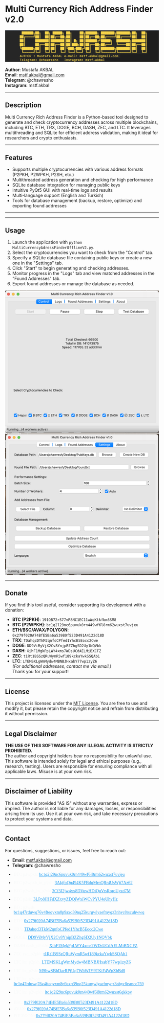# Multi Currency Rich Address Finder v2.0

![Uygulama Ekran Görüntüsü](https://github.com/chawresh/Multi-Currency-Rich-Address-Finder-v2.0/blob/5baa205d0ca9a68da0ca8098e27cdc76cb66b0da/3.png)

**Author**: Mustafa AKBAL  
**Email**: mstf.akbal@gmail.com  
**Telegram**: @chawresho  
**Instagram**: mstf.akbal  


---

## Description
Multi Currency Rich Address Finder is a Python-based tool designed to generate and check cryptocurrency addresses across multiple blockchains, including BTC, ETH, TRX, DOGE, BCH, DASH, ZEC, and LTC. It leverages multithreading and SQLite for efficient address validation, making it ideal for researchers and crypto enthusiasts.

---

## Features
- Supports multiple cryptocurrencies with various address formats (P2PKH, P2WPKH, P2SH, etc.)
- Multithreaded address generation and checking for high performance
- SQLite database integration for managing public keys
- Intuitive PyQt5 GUI with real-time logs and results
- Multi-language support (English and Turkish)
- Tools for database management (backup, restore, optimize) and exporting found addresses

---


---

## Usage
1. Launch the application with `python MultiCurrencyAdressFinderOfflineV2.py`.
2. Select the cryptocurrencies you want to check from the "Control" tab.
3. Specify a SQLite database file containing public keys or create a new one in the "Settings" tab.
4. Click "Start" to begin generating and checking addresses.
5. Monitor progress in the "Logs" tab and view matched addresses in the "Found Addresses" tab.
6. Export found addresses or manage the database as needed.

![Uygulama Ekran Görüntüsü](https://github.com/chawresh/Multi-Currency-Rich-Address-Finder-v2.0/blob/9f9ed8a6e889a106a38a69bca5d2256d4a239e7b/1.png)
![Uygulama Ekran Görüntüsü](https://github.com/chawresh/Multi-Currency-Rich-Address-Finder-v2.0/blob/fb16a750a9273e9225a2a3c0df08f6913a5af333/2.png)

---

## Donate
If you find this tool useful, consider supporting its development with a donation:  
- **BTC (P2PKH)**: `191QB72rS77vP8NC1EC11wWqKtkfbm5SM8`  
- **BTC (P2WPKH)**: `bc1q2l29nc6puvuk0rn449wf6l8rm62wuxst7uvjeu`  
- **ETH/BSC/AVAX/POLYGON**: `0x279f020A74BfE5Ba6a539B0f523D491A4122d18D`  
- **TRX**: `TDahqcDTkM2qnfoCPfed1YhcB5Eocc2Cwe`  
- **DOGE**: `DD9ViMyVjX2Cv8YnjpBZZhgSD2Uy1NQVbk`  
- **DASH**: `XihF1MgkPpLWY4xms7WDsUCdAELMiBXCFZ`  
- **ZEC**: `t1Rt1BSSzQRuWymR5wf189kckaYwkSSQAb1`  
- **LTC**: `LTEMSKLgWmMydw4MBNBJHxabY77wp1zyZ6`  
*(For additional addresses, contact me via email.)*  
Thank you for your support!

---

## License
This project is licensed under the [MIT License](LICENSE). You are free to use and modify it, but please retain the copyright notice and refrain from distributing it without permission.

---

## Legal Disclaimer
**THE USE OF THIS SOFTWARE FOR ANY ILLEGAL ACTIVITY IS STRICTLY PROHIBITED.**  
The author and copyright holders bear no responsibility for unlawful use. This software is intended solely for legal and ethical purposes (e.g., research, testing). Users are responsible for ensuring compliance with all applicable laws. Misuse is at your own risk.

---

## Disclaimer of Liability
This software is provided "AS IS" without any warranties, express or implied. The author is not liable for any damages, losses, or responsibilities arising from its use. Use it at your own risk, and take necessary precautions to protect your systems and data.

---

## Contact
For questions, suggestions, or issues, feel free to reach out:  
- **Email**: mstf.akbal@gmail.com  
- **Telegram**: @chawresho  




<ul dir="ltr" style="display: block; padding-inline-start: 2em; margin-block: 0px 1.25em;"><li style="font-family: TwitterChirp, System; margin-top: 0px;"><div dir="ltr" class="css-146c3p1 r-bcqeeo r-1ttztb7 r-qvutc0 r-37j5jr r-a023e6 r-rjixqe r-16dba41" style="color: rgb(247, 249, 249);"><span class="css-1jxf684 r-bcqeeo r-1ttztb7 r-qvutc0 r-poiln3 r-b88u0q r-a8ghvy"><span class="css-1jxf684 r-bcqeeo r-1ttztb7 r-qvutc0 r-poiln3"><span class="css-1jxf684 r-bcqeeo r-1ttztb7 r-qvutc0 r-poiln3 r-a8ghvy"><span class="css-1jxf684 r-bcqeeo r-1ttztb7 r-qvutc0 r-poiln3">BTC p2wpkh</span></span></span></span><span class="css-1jxf684 r-bcqeeo r-1ttztb7 r-qvutc0 r-poiln3 r-a8ghvy"><span class="css-1jxf684 r-bcqeeo r-1ttztb7 r-qvutc0 r-poiln3">: </span></span><a href="https://blockchair.com/bitcoin/address/bc1q2l29nc6puvuk0rn449wf6l8rm62wuxst7uvjeu" rel="noopener noreferrer nofollow" target="_blank" role="link" class="css-1jxf684 r-bcqeeo r-1ttztb7 r-qvutc0 r-poiln3 r-1loqt21" style="color: rgb(29, 155, 240);"><span class="css-1jxf684 r-bcqeeo r-1ttztb7 r-qvutc0 r-poiln3">bc1q2l29nc6puvuk0rn449wf6l8rm62wuxst7uvjeu</span></a><span class="css-1jxf684 r-bcqeeo r-1ttztb7 r-qvutc0 r-poiln3 r-a8ghvy"><span class="css-1jxf684 r-bcqeeo r-1ttztb7 r-qvutc0 r-poiln3">  </span></span></div></li><li style="font-family: TwitterChirp, System; margin-top: 0.8em;"><div dir="ltr" class="css-146c3p1 r-bcqeeo r-1ttztb7 r-qvutc0 r-37j5jr r-a023e6 r-rjixqe r-16dba41" style="color: rgb(247, 249, 249);"><span class="css-1jxf684 r-bcqeeo r-1ttztb7 r-qvutc0 r-poiln3 r-b88u0q r-a8ghvy"><span class="css-1jxf684 r-bcqeeo r-1ttztb7 r-qvutc0 r-poiln3"><span class="css-1jxf684 r-bcqeeo r-1ttztb7 r-qvutc0 r-poiln3 r-a8ghvy"><span class="css-1jxf684 r-bcqeeo r-1ttztb7 r-qvutc0 r-poiln3">BTC p2wpkh_in_p2sh</span></span></span></span><span class="css-1jxf684 r-bcqeeo r-1ttztb7 r-qvutc0 r-poiln3 r-a8ghvy"><span class="css-1jxf684 r-bcqeeo r-1ttztb7 r-qvutc0 r-poiln3">: </span></span><a href="https://blockchair.com/bitcoin/address/3AkjfoQn494K5FBdqMrnQRr4UsWji7Az62" rel="noopener noreferrer nofollow" target="_blank" role="link" class="css-1jxf684 r-bcqeeo r-1ttztb7 r-qvutc0 r-poiln3 r-1loqt21" style="color: rgb(29, 155, 240);"><span class="css-1jxf684 r-bcqeeo r-1ttztb7 r-qvutc0 r-poiln3">3AkjfoQn494K5FBdqMrnQRr4UsWji7Az62</span></a><span class="css-1jxf684 r-bcqeeo r-1ttztb7 r-qvutc0 r-poiln3 r-a8ghvy"><span class="css-1jxf684 r-bcqeeo r-1ttztb7 r-qvutc0 r-poiln3">  </span></span></div></li><li style="font-family: TwitterChirp, System; margin-top: 0.8em;"><div dir="ltr" class="css-146c3p1 r-bcqeeo r-1ttztb7 r-qvutc0 r-37j5jr r-a023e6 r-rjixqe r-16dba41" style="color: rgb(247, 249, 249);"><span class="css-1jxf684 r-bcqeeo r-1ttztb7 r-qvutc0 r-poiln3 r-b88u0q r-a8ghvy"><span class="css-1jxf684 r-bcqeeo r-1ttztb7 r-qvutc0 r-poiln3"><span class="css-1jxf684 r-bcqeeo r-1ttztb7 r-qvutc0 r-poiln3 r-a8ghvy"><span class="css-1jxf684 r-bcqeeo r-1ttztb7 r-qvutc0 r-poiln3">BTC p2wsh_in_p2sh</span></span></span></span><span class="css-1jxf684 r-bcqeeo r-1ttztb7 r-qvutc0 r-poiln3 r-a8ghvy"><span class="css-1jxf684 r-bcqeeo r-1ttztb7 r-qvutc0 r-poiln3">: </span></span><a href="https://blockchair.com/bitcoin/address/3Cf3J2jw4xx8DVuwHDiQuVrsRoroUgzd7M" rel="noopener noreferrer nofollow" target="_blank" role="link" class="css-1jxf684 r-bcqeeo r-1ttztb7 r-qvutc0 r-poiln3 r-1loqt21" style="color: rgb(29, 155, 240);"><span class="css-1jxf684 r-bcqeeo r-1ttztb7 r-qvutc0 r-poiln3">3Cf3J2jw4xx8DVuwHDiQuVrsRoroUgzd7M</span></a><span class="css-1jxf684 r-bcqeeo r-1ttztb7 r-qvutc0 r-poiln3 r-a8ghvy"><span class="css-1jxf684 r-bcqeeo r-1ttztb7 r-qvutc0 r-poiln3">  </span></span></div></li><li style="font-family: TwitterChirp, System; margin-top: 0.8em;"><div dir="ltr" class="css-146c3p1 r-bcqeeo r-1ttztb7 r-qvutc0 r-37j5jr r-a023e6 r-rjixqe r-16dba41" style="color: rgb(247, 249, 249);"><span class="css-1jxf684 r-bcqeeo r-1ttztb7 r-qvutc0 r-poiln3 r-b88u0q r-a8ghvy"><span class="css-1jxf684 r-bcqeeo r-1ttztb7 r-qvutc0 r-poiln3"><span class="css-1jxf684 r-bcqeeo r-1ttztb7 r-qvutc0 r-poiln3 r-a8ghvy"><span class="css-1jxf684 r-bcqeeo r-1ttztb7 r-qvutc0 r-poiln3">BTC p2sh</span></span></span></span><span class="css-1jxf684 r-bcqeeo r-1ttztb7 r-qvutc0 r-poiln3 r-a8ghvy"><span class="css-1jxf684 r-bcqeeo r-1ttztb7 r-qvutc0 r-poiln3">: </span></span><a href="https://blockchair.com/bitcoin/address/3LPo8JHFdXZxvyZDQiWxiWCvPYU4oUhyHz" rel="noopener noreferrer nofollow" target="_blank" role="link" class="css-1jxf684 r-bcqeeo r-1ttztb7 r-qvutc0 r-poiln3 r-1loqt21" style="color: rgb(29, 155, 240);"><span class="css-1jxf684 r-bcqeeo r-1ttztb7 r-qvutc0 r-poiln3">3LPo8JHFdXZxvyZDQiWxiWCvPYU4oUhyHz</span></a><span class="css-1jxf684 r-bcqeeo r-1ttztb7 r-qvutc0 r-poiln3 r-a8ghvy"><span class="css-1jxf684 r-bcqeeo r-1ttztb7 r-qvutc0 r-poiln3">  </span></span></div></li><li style="font-family: TwitterChirp, System; margin-top: 0.8em;"><div dir="ltr" class="css-146c3p1 r-bcqeeo r-1ttztb7 r-qvutc0 r-37j5jr r-a023e6 r-rjixqe r-16dba41" style="color: rgb(247, 249, 249);"><span class="css-1jxf684 r-bcqeeo r-1ttztb7 r-qvutc0 r-poiln3 r-b88u0q r-a8ghvy"><span class="css-1jxf684 r-bcqeeo r-1ttztb7 r-qvutc0 r-poiln3"><span class="css-1jxf684 r-bcqeeo r-1ttztb7 r-qvutc0 r-poiln3 r-a8ghvy"><span class="css-1jxf684 r-bcqeeo r-1ttztb7 r-qvutc0 r-poiln3">BTC p2wsh</span></span></span></span><span class="css-1jxf684 r-bcqeeo r-1ttztb7 r-qvutc0 r-poiln3 r-a8ghvy"><span class="css-1jxf684 r-bcqeeo r-1ttztb7 r-qvutc0 r-poiln3">: </span></span><a href="https://blockchair.com/bitcoin/address/bc1q47rduwq76v4fteqvxm8p9axq39nq25kurgwlyaefmyqz3nhyc8rscuhwwq" rel="noopener noreferrer nofollow" target="_blank" role="link" class="css-1jxf684 r-bcqeeo r-1ttztb7 r-qvutc0 r-poiln3 r-1loqt21" style="color: rgb(29, 155, 240);"><span class="css-1jxf684 r-bcqeeo r-1ttztb7 r-qvutc0 r-poiln3">bc1q47rduwq76v4fteqvxm8p9axq39nq25kurgwlyaefmyqz3nhyc8rscuhwwq</span></a><span class="css-1jxf684 r-bcqeeo r-1ttztb7 r-qvutc0 r-poiln3 r-a8ghvy"><span class="css-1jxf684 r-bcqeeo r-1ttztb7 r-qvutc0 r-poiln3">  </span></span></div></li><li style="font-family: TwitterChirp, System; margin-top: 0.8em;"><div dir="ltr" class="css-146c3p1 r-bcqeeo r-1ttztb7 r-qvutc0 r-37j5jr r-a023e6 r-rjixqe r-16dba41" style="color: rgb(247, 249, 249);"><span class="css-1jxf684 r-bcqeeo r-1ttztb7 r-qvutc0 r-poiln3 r-b88u0q r-a8ghvy"><span class="css-1jxf684 r-bcqeeo r-1ttztb7 r-qvutc0 r-poiln3"><span class="css-1jxf684 r-bcqeeo r-1ttztb7 r-qvutc0 r-poiln3 r-a8ghvy"><span class="css-1jxf684 r-bcqeeo r-1ttztb7 r-qvutc0 r-poiln3">ETH</span></span></span></span><span class="css-1jxf684 r-bcqeeo r-1ttztb7 r-qvutc0 r-poiln3 r-a8ghvy"><span class="css-1jxf684 r-bcqeeo r-1ttztb7 r-qvutc0 r-poiln3">: </span></span><a href="https://etherscan.io/address/0x279f020A74BfE5Ba6a539B0f523D491A4122d18D" rel="noopener noreferrer nofollow" target="_blank" role="link" class="css-1jxf684 r-bcqeeo r-1ttztb7 r-qvutc0 r-poiln3 r-1loqt21" style="color: rgb(29, 155, 240);"><span class="css-1jxf684 r-bcqeeo r-1ttztb7 r-qvutc0 r-poiln3">0x279f020A74BfE5Ba6a539B0f523D491A4122d18D</span></a><span class="css-1jxf684 r-bcqeeo r-1ttztb7 r-qvutc0 r-poiln3 r-a8ghvy"><span class="css-1jxf684 r-bcqeeo r-1ttztb7 r-qvutc0 r-poiln3"></span></span></div></li><li style="font-family: TwitterChirp, System; margin-top: 0.8em;"><div dir="ltr" class="css-146c3p1 r-bcqeeo r-1ttztb7 r-qvutc0 r-37j5jr r-a023e6 r-rjixqe r-16dba41" style="color: rgb(247, 249, 249);"><span class="css-1jxf684 r-bcqeeo r-1ttztb7 r-qvutc0 r-poiln3 r-b88u0q r-a8ghvy"><span class="css-1jxf684 r-bcqeeo r-1ttztb7 r-qvutc0 r-poiln3"><span class="css-1jxf684 r-bcqeeo r-1ttztb7 r-qvutc0 r-poiln3 r-a8ghvy"><span class="css-1jxf684 r-bcqeeo r-1ttztb7 r-qvutc0 r-poiln3">TRX</span></span></span></span><span class="css-1jxf684 r-bcqeeo r-1ttztb7 r-qvutc0 r-poiln3 r-a8ghvy"><span class="css-1jxf684 r-bcqeeo r-1ttztb7 r-qvutc0 r-poiln3">: </span></span><a href="https://tronscan.org/#/address/TDahqcDTkM2qnfoCPfed1YhcB5Eocc2Cwe" rel="noopener noreferrer nofollow" target="_blank" role="link" class="css-1jxf684 r-bcqeeo r-1ttztb7 r-qvutc0 r-poiln3 r-1loqt21" style="color: rgb(29, 155, 240);"><span class="css-1jxf684 r-bcqeeo r-1ttztb7 r-qvutc0 r-poiln3">TDahqcDTkM2qnfoCPfed1YhcB5Eocc2Cwe</span></a><span class="css-1jxf684 r-bcqeeo r-1ttztb7 r-qvutc0 r-poiln3 r-a8ghvy"><span class="css-1jxf684 r-bcqeeo r-1ttztb7 r-qvutc0 r-poiln3">  </span></span></div></li><li style="font-family: TwitterChirp, System; margin-top: 0.8em;"><div dir="ltr" class="css-146c3p1 r-bcqeeo r-1ttztb7 r-qvutc0 r-37j5jr r-a023e6 r-rjixqe r-16dba41" style="color: rgb(247, 249, 249);"><span class="css-1jxf684 r-bcqeeo r-1ttztb7 r-qvutc0 r-poiln3 r-b88u0q r-a8ghvy"><span class="css-1jxf684 r-bcqeeo r-1ttztb7 r-qvutc0 r-poiln3"><span class="css-1jxf684 r-bcqeeo r-1ttztb7 r-qvutc0 r-poiln3 r-a8ghvy"><span class="css-1jxf684 r-bcqeeo r-1ttztb7 r-qvutc0 r-poiln3">DOGE</span></span></span></span><span class="css-1jxf684 r-bcqeeo r-1ttztb7 r-qvutc0 r-poiln3 r-a8ghvy"><span class="css-1jxf684 r-bcqeeo r-1ttztb7 r-qvutc0 r-poiln3">: </span></span><a href="https://dogechain.info/address/DD9ViMyVjX2Cv8YnjpBZZhgSD2Uy1NQVbk" rel="noopener noreferrer nofollow" target="_blank" role="link" class="css-1jxf684 r-bcqeeo r-1ttztb7 r-qvutc0 r-poiln3 r-1loqt21" style="color: rgb(29, 155, 240);"><span class="css-1jxf684 r-bcqeeo r-1ttztb7 r-qvutc0 r-poiln3">DD9ViMyVjX2Cv8YnjpBZZhgSD2Uy1NQVbk</span></a><span class="css-1jxf684 r-bcqeeo r-1ttztb7 r-qvutc0 r-poiln3 r-a8ghvy"><span class="css-1jxf684 r-bcqeeo r-1ttztb7 r-qvutc0 r-poiln3">  </span></span></div></li><li style="font-family: TwitterChirp, System; margin-top: 0.8em;"><div dir="ltr" class="css-146c3p1 r-bcqeeo r-1ttztb7 r-qvutc0 r-37j5jr r-a023e6 r-rjixqe r-16dba41" style="color: rgb(247, 249, 249);"><span class="css-1jxf684 r-bcqeeo r-1ttztb7 r-qvutc0 r-poiln3 r-b88u0q r-a8ghvy"><span class="css-1jxf684 r-bcqeeo r-1ttztb7 r-qvutc0 r-poiln3"><span class="css-1jxf684 r-bcqeeo r-1ttztb7 r-qvutc0 r-poiln3 r-a8ghvy"><span class="css-1jxf684 r-bcqeeo r-1ttztb7 r-qvutc0 r-poiln3">DASH dash_p2pkh</span></span></span></span><span class="css-1jxf684 r-bcqeeo r-1ttztb7 r-qvutc0 r-poiln3 r-a8ghvy"><span class="css-1jxf684 r-bcqeeo r-1ttztb7 r-qvutc0 r-poiln3">: </span></span><a href="https://chainz.cryptoid.info/dash/address.dws?XihF1MgkPpLWY4xms7WDsUCdAELMiBXCFZ.htm" rel="noopener noreferrer nofollow" target="_blank" role="link" class="css-1jxf684 r-bcqeeo r-1ttztb7 r-qvutc0 r-poiln3 r-1loqt21" style="color: rgb(29, 155, 240);"><span class="css-1jxf684 r-bcqeeo r-1ttztb7 r-qvutc0 r-poiln3">XihF1MgkPpLWY4xms7WDsUCdAELMiBXCFZ</span></a><span class="css-1jxf684 r-bcqeeo r-1ttztb7 r-qvutc0 r-poiln3 r-a8ghvy"><span class="css-1jxf684 r-bcqeeo r-1ttztb7 r-qvutc0 r-poiln3">  </span></span></div></li><li style="font-family: TwitterChirp, System; margin-top: 0.8em;"><div dir="ltr" class="css-146c3p1 r-bcqeeo r-1ttztb7 r-qvutc0 r-37j5jr r-a023e6 r-rjixqe r-16dba41" style="color: rgb(247, 249, 249);"><span class="css-1jxf684 r-bcqeeo r-1ttztb7 r-qvutc0 r-poiln3 r-b88u0q r-a8ghvy"><span class="css-1jxf684 r-bcqeeo r-1ttztb7 r-qvutc0 r-poiln3"><span class="css-1jxf684 r-bcqeeo r-1ttztb7 r-qvutc0 r-poiln3 r-a8ghvy"><span class="css-1jxf684 r-bcqeeo r-1ttztb7 r-qvutc0 r-poiln3">ZEC zec_p2pkh</span></span></span></span><span class="css-1jxf684 r-bcqeeo r-1ttztb7 r-qvutc0 r-poiln3 r-a8ghvy"><span class="css-1jxf684 r-bcqeeo r-1ttztb7 r-qvutc0 r-poiln3">: </span></span><a href="https://zcha.in/address/t1Rt1BSSzQRuWymR5wf189kckaYwkSSQAb1" rel="noopener noreferrer nofollow" target="_blank" role="link" class="css-1jxf684 r-bcqeeo r-1ttztb7 r-qvutc0 r-poiln3 r-1loqt21" style="color: rgb(29, 155, 240);"><span class="css-1jxf684 r-bcqeeo r-1ttztb7 r-qvutc0 r-poiln3">t1Rt1BSSzQRuWymR5wf189kckaYwkSSQAb1</span></a><span class="css-1jxf684 r-bcqeeo r-1ttztb7 r-qvutc0 r-poiln3 r-a8ghvy"><span class="css-1jxf684 r-bcqeeo r-1ttztb7 r-qvutc0 r-poiln3">  </span></span></div></li><li style="font-family: TwitterChirp, System; margin-top: 0.8em;"><div dir="ltr" class="css-146c3p1 r-bcqeeo r-1ttztb7 r-qvutc0 r-37j5jr r-a023e6 r-rjixqe r-16dba41" style="color: rgb(247, 249, 249);"><span class="css-1jxf684 r-bcqeeo r-1ttztb7 r-qvutc0 r-poiln3 r-b88u0q r-a8ghvy"><span class="css-1jxf684 r-bcqeeo r-1ttztb7 r-qvutc0 r-poiln3"><span class="css-1jxf684 r-bcqeeo r-1ttztb7 r-qvutc0 r-poiln3 r-a8ghvy"><span class="css-1jxf684 r-bcqeeo r-1ttztb7 r-qvutc0 r-poiln3">LTC ltc_p2pkh</span></span></span></span><span class="css-1jxf684 r-bcqeeo r-1ttztb7 r-qvutc0 r-poiln3 r-a8ghvy"><span class="css-1jxf684 r-bcqeeo r-1ttztb7 r-qvutc0 r-poiln3">: </span></span><a href="https://blockchair.com/litecoin/address/LTEMSKLgWmMydw4MBNBJHxabY77wp1zyZ6" rel="noopener noreferrer nofollow" target="_blank" role="link" class="css-1jxf684 r-bcqeeo r-1ttztb7 r-qvutc0 r-poiln3 r-1loqt21" style="color: rgb(29, 155, 240);"><span class="css-1jxf684 r-bcqeeo r-1ttztb7 r-qvutc0 r-poiln3">LTEMSKLgWmMydw4MBNBJHxabY77wp1zyZ6</span></a><span class="css-1jxf684 r-bcqeeo r-1ttztb7 r-qvutc0 r-poiln3 r-a8ghvy"><span class="css-1jxf684 r-bcqeeo r-1ttztb7 r-qvutc0 r-poiln3">  </span></span></div></li><li style="font-family: TwitterChirp, System; margin-top: 0.8em;"><div dir="ltr" class="css-146c3p1 r-bcqeeo r-1ttztb7 r-qvutc0 r-37j5jr r-a023e6 r-rjixqe r-16dba41" style="color: rgb(247, 249, 249);"><span class="css-1jxf684 r-bcqeeo r-1ttztb7 r-qvutc0 r-poiln3 r-b88u0q r-a8ghvy"><span class="css-1jxf684 r-bcqeeo r-1ttztb7 r-qvutc0 r-poiln3"><span class="css-1jxf684 r-bcqeeo r-1ttztb7 r-qvutc0 r-poiln3 r-a8ghvy"><span class="css-1jxf684 r-bcqeeo r-1ttztb7 r-qvutc0 r-poiln3">LTC ltc_p2sh</span></span></span></span><span class="css-1jxf684 r-bcqeeo r-1ttztb7 r-qvutc0 r-poiln3 r-a8ghvy"><span class="css-1jxf684 r-bcqeeo r-1ttztb7 r-qvutc0 r-poiln3">: </span></span><a href="https://blockchair.com/litecoin/address/MSbwSBhDaeRPjUq7WbWJY9TKiF4WpZbBd8" rel="noopener noreferrer nofollow" target="_blank" role="link" class="css-1jxf684 r-bcqeeo r-1ttztb7 r-qvutc0 r-poiln3 r-1loqt21" style="color: rgb(29, 155, 240);"><span class="css-1jxf684 r-bcqeeo r-1ttztb7 r-qvutc0 r-poiln3">MSbwSBhDaeRPjUq7WbWJY9TKiF4WpZbBd8</span></a><span class="css-1jxf684 r-bcqeeo r-1ttztb7 r-qvutc0 r-poiln3 r-a8ghvy"><span class="css-1jxf684 r-bcqeeo r-1ttztb7 r-qvutc0 r-poiln3">  </span></span></div></li><li style="font-family: TwitterChirp, System; margin-top: 0.8em;"><div dir="ltr" class="css-146c3p1 r-bcqeeo r-1ttztb7 r-qvutc0 r-37j5jr r-a023e6 r-rjixqe r-16dba41" style="color: rgb(247, 249, 249);"><span class="css-1jxf684 r-bcqeeo r-1ttztb7 r-qvutc0 r-poiln3 r-b88u0q r-a8ghvy"><span class="css-1jxf684 r-bcqeeo r-1ttztb7 r-qvutc0 r-poiln3"><span class="css-1jxf684 r-bcqeeo r-1ttztb7 r-qvutc0 r-poiln3 r-a8ghvy"><span class="css-1jxf684 r-bcqeeo r-1ttztb7 r-qvutc0 r-poiln3">LTC ltc_p2wsh</span></span></span></span><span class="css-1jxf684 r-bcqeeo r-1ttztb7 r-qvutc0 r-poiln3 r-a8ghvy"><span class="css-1jxf684 r-bcqeeo r-1ttztb7 r-qvutc0 r-poiln3">: </span></span><a href="https://blockchair.com/litecoin/address/ltc1q47rduwq76v4fteqvxm8p9axq39nq25kurgwlyaefmyqz3nhyc8rsmce759" rel="noopener noreferrer nofollow" target="_blank" role="link" class="css-1jxf684 r-bcqeeo r-1ttztb7 r-qvutc0 r-poiln3 r-1loqt21" style="color: rgb(29, 155, 240);"><span class="css-1jxf684 r-bcqeeo r-1ttztb7 r-qvutc0 r-poiln3">ltc1q47rduwq76v4fteqvxm8p9axq39nq25kurgwlyaefmyqz3nhyc8rsmce759</span></a><span class="css-1jxf684 r-bcqeeo r-1ttztb7 r-qvutc0 r-poiln3 r-a8ghvy"><span class="css-1jxf684 r-bcqeeo r-1ttztb7 r-qvutc0 r-poiln3">  </span></span></div></li><li style="font-family: TwitterChirp, System; margin-top: 0.8em;"><div dir="ltr" class="css-146c3p1 r-bcqeeo r-1ttztb7 r-qvutc0 r-37j5jr r-a023e6 r-rjixqe r-16dba41" style="color: rgb(247, 249, 249);"><span class="css-1jxf684 r-bcqeeo r-1ttztb7 r-qvutc0 r-poiln3 r-b88u0q r-a8ghvy"><span class="css-1jxf684 r-bcqeeo r-1ttztb7 r-qvutc0 r-poiln3"><span class="css-1jxf684 r-bcqeeo r-1ttztb7 r-qvutc0 r-poiln3 r-a8ghvy"><span class="css-1jxf684 r-bcqeeo r-1ttztb7 r-qvutc0 r-poiln3">LTC ltc_p2wpkh</span></span></span></span><span class="css-1jxf684 r-bcqeeo r-1ttztb7 r-qvutc0 r-poiln3 r-a8ghvy"><span class="css-1jxf684 r-bcqeeo r-1ttztb7 r-qvutc0 r-poiln3">: </span></span><a href="https://blockchair.com/litecoin/address/ltc1q2l29nc6puvuk0rn449wf6l8rm62wuxst6qkkpv" rel="noopener noreferrer nofollow" target="_blank" role="link" class="css-1jxf684 r-bcqeeo r-1ttztb7 r-qvutc0 r-poiln3 r-1loqt21" style="color: rgb(29, 155, 240);"><span class="css-1jxf684 r-bcqeeo r-1ttztb7 r-qvutc0 r-poiln3">ltc1q2l29nc6puvuk0rn449wf6l8rm62wuxst6qkkpv</span></a></div></li></ul>
<ul style="display: block; padding-inline-start: 2em; margin-block: 0.75em;"><li style="font-family: TwitterChirp, System; margin-top: 0px;"><div dir="ltr" class="css-146c3p1 r-bcqeeo r-1ttztb7 r-qvutc0 r-37j5jr r-a023e6 r-rjixqe r-16dba41" style="color: rgb(247, 249, 249);"><span class="css-1jxf684 r-bcqeeo r-1ttztb7 r-qvutc0 r-poiln3 r-a8ghvy"><span class="css-1jxf684 r-bcqeeo r-1ttztb7 r-qvutc0 r-poiln3">BSC: </span></span><a href="https://bscscan.com/address/0x279f020A74BfE5Ba6a539B0f523D491A4122d18D" rel="noopener noreferrer nofollow" target="_blank" role="link" class="css-1jxf684 r-bcqeeo r-1ttztb7 r-qvutc0 r-poiln3 r-1loqt21" style="color: rgb(29, 155, 240);"><span class="css-1jxf684 r-bcqeeo r-1ttztb7 r-qvutc0 r-poiln3">0x279f020A74BfE5Ba6a539B0f523D491A4122d18D</span></a><span class="css-1jxf684 r-bcqeeo r-1ttztb7 r-qvutc0 r-poiln3 r-a8ghvy"><span class="css-1jxf684 r-bcqeeo r-1ttztb7 r-qvutc0 r-poiln3">  </span></span></div></li><li style="font-family: TwitterChirp, System; margin-top: 0.4em;"><div dir="ltr" class="css-146c3p1 r-bcqeeo r-1ttztb7 r-qvutc0 r-37j5jr r-a023e6 r-rjixqe r-16dba41" style="color: rgb(247, 249, 249);"><span class="css-1jxf684 r-bcqeeo r-1ttztb7 r-qvutc0 r-poiln3 r-a8ghvy"><span class="css-1jxf684 r-bcqeeo r-1ttztb7 r-qvutc0 r-poiln3">AVAX: </span></span><a href="https://snowtrace.io/address/0x279f020A74BfE5Ba6a539B0f523D491A4122d18D" rel="noopener noreferrer nofollow" target="_blank" role="link" class="css-1jxf684 r-bcqeeo r-1ttztb7 r-qvutc0 r-poiln3 r-1loqt21" style="color: rgb(29, 155, 240);"><span class="css-1jxf684 r-bcqeeo r-1ttztb7 r-qvutc0 r-poiln3">0x279f020A74BfE5Ba6a539B0f523D491A4122d18D</span></a><span class="css-1jxf684 r-bcqeeo r-1ttztb7 r-qvutc0 r-poiln3 r-a8ghvy"><span class="css-1jxf684 r-bcqeeo r-1ttztb7 r-qvutc0 r-poiln3">  </span></span></div></li><li style="font-family: TwitterChirp, System; margin-top: 0.4em;"><div dir="ltr" class="css-146c3p1 r-bcqeeo r-1ttztb7 r-qvutc0 r-37j5jr r-a023e6 r-rjixqe r-16dba41" style="color: rgb(247, 249, 249);"><span class="css-1jxf684 r-bcqeeo r-1ttztb7 r-qvutc0 r-poiln3 r-a8ghvy"><span class="css-1jxf684 r-bcqeeo r-1ttztb7 r-qvutc0 r-poiln3">POLYGON: </span></span><a href="https://polygonscan.com/address/0x279f020A74BfE5Ba6a539B0f523D491A4122d18D" rel="noopener noreferrer nofollow" target="_blank" role="link" class="css-1jxf684 r-bcqeeo r-1ttztb7 r-qvutc0 r-poiln3 r-1loqt21" style="color: rgb(29, 155, 240);"><span class="css-1jxf684 r-bcqeeo r-1ttztb7 r-qvutc0 r-poiln3">0x279f020A74BfE5Ba6a539B0f523D491A4122d18D</span></a></div></li></ul>
